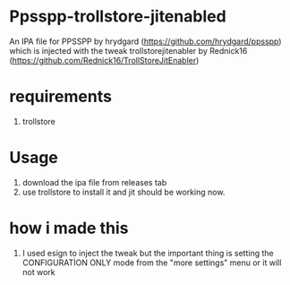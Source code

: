 # Ppsspp-trollstore-jitenabled

An IPA file for PPSSPP by hrydgard (https://github.com/hrydgard/ppsspp) which is injected with the tweak trollstorejitenabler by Rednick16 (https://github.com/Rednick16/TrollStoreJitEnabler)
# requirements
1) trollstore
# Usage
1) download the ipa file from releases tab
2) use trollstore to install it and jit should be working now.

# how i made this
1) I used esign to inject the tweak but the important thing is setting the CONFIGURATİON ONLY mode from the "more settings" menu or it will not work
